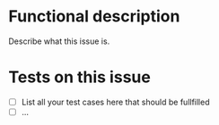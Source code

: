 # Functional description
Describe what this issue is.

# Tests on this issue
 - [ ] List all your test cases here that should be fullfilled
 - [ ] ...
